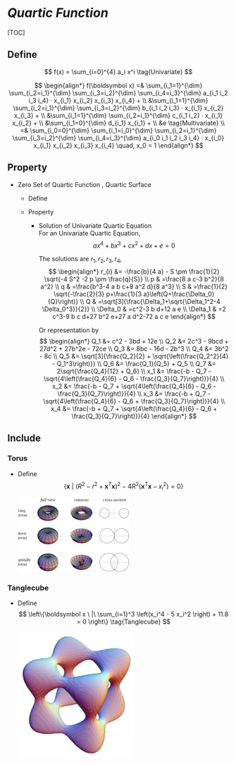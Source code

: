 # $Quartic\ Function$

[TOC]

## Define
$$
f(x) = \sum_{i=0}^{4} a_i x^i  \tag{Univariate}
$$

$$
\begin{align*}
  f(\boldsymbol x) =& \sum_{i_1=1}^{\dim} \sum_{i_2=i_1}^{\dim} \sum_{i_3=i_2}^{\dim} \sum_{i_4=i_3}^{\dim} a_{i_1 i_2 i_3 i_4} · x_{i_1} x_{i_2} x_{i_3} x_{i_4} +    \\
  &\sum_{i_1=1}^{\dim} \sum_{i_2=i_1}^{\dim} \sum_{i_3=i_2}^{\dim} b_{i_1 i_2 i_3} · x_{i_1} x_{i_2} x_{i_3} +    \\
  &\sum_{i_1=1}^{\dim} \sum_{i_2=i_1}^{\dim} c_{i_1 i_2} · x_{i_1} x_{i_2} +    \\
  &\sum_{i_1=0}^{\dim} d_{i_1} x_{i_1} +    \\
  &e  \tag{Multivariate}  \\
  =& \sum_{i_0=0}^{\dim} \sum_{i_1=i_0}^{\dim} \sum_{i_2=i_1}^{\dim} \sum_{i_3=i_2}^{\dim} \sum_{i_4=i_3}^{\dim} a_{i_0 i_1 i_2 i_3 i_4} · x_{i_0} x_{i_1} x_{i_2} x_{i_3} x_{i_4}  \quad, x_0 = 1
\end{align*}
$$

## Property

* Zero Set of Quartic Function , Quartic Surface
  - Define

  - Property
    - Solution of Univariate Quartic Equation  
      For an Univariate Quartic Equation,
      $$
      a x^4 + b x^3 + c x^2 + d x + e = 0
      $$

      The solutions are $r_1, r_2, r_3, r_4$,
      $$
      \begin{align*}
        r_{i} &= -\frac{b}{4 a} - S \pm \frac{1}{2} \sqrt{-4 S^2 -2 p \pm \frac{q}{S}}  \\
        p & =\frac{8 a c-3 b^2}{8 a^2} \\
        q & =\frac{b^3-4 a b c+8 a^2 d}{8 a^3} \\
        S & =\frac{1}{2} \sqrt{-\frac{2}{3} p+\frac{1}{3 a}\left(Q+\frac{\Delta_0}{Q}\right)} \\
        Q & =\sqrt[3]{\frac{\Delta_1+\sqrt{\Delta_1^2-4 \Delta_0^3}}{2}} \\
        \Delta_0 & =c^2-3 b d+12 a e \\
        \Delta_1 & =2 c^3-9 b c d+27 b^2 e+27 a d^2-72 a c e
      \end{align*}
      $$

      Or representation by
      $$
      \begin{align*}
        Q_1 &= c^2 - 3bd + 12e  \\
        Q_2 &= 2c^3 - 9bcd + 27d^2 + 27b^2e - 72ce  \\
        Q_3 &= 8bc - 16d - 2b^3  \\
        Q_4 &= 3b^2 - 8c  \\
        Q_5 &= \sqrt[3]{\frac{Q_2}{2} + \sqrt{\left(\frac{Q_2^2}{4} - Q_1^3\right)}}   \\
        Q_6 &= \frac{Q_1}{Q_5} + Q_5  \\
        Q_7 &= 2\sqrt{\frac{Q_4}{12} + Q_6}   \\
        x_1 &= \frac{-b - Q_7 - \sqrt{4\left(\frac{Q_4}{6} - Q_6 - \frac{Q_3}{Q_7}\right)}}{4} \\
        x_2 &= \frac{-b - Q_7 + \sqrt{4\left(\frac{Q_4}{6} - Q_6 - \frac{Q_3}{Q_7}\right)}}{4} \\
        x_3 &= \frac{-b + Q_7 - \sqrt{4\left(\frac{Q_4}{6} - Q_6 + \frac{Q_3}{Q_7}\right)}}{4} \\
        x_4 &= \frac{-b + Q_7 + \sqrt{4\left(\frac{Q_4}{6} - Q_6 + \frac{Q_3}{Q_7}\right)}}{4}
      \end{align*}
      $$

## Include

### Torus

- Define  
  $$
  \{\boldsymbol x \ |\ (R^2 - r^2 + \boldsymbol x^T \boldsymbol x)^2 - 4 R^2 (\boldsymbol x^T \boldsymbol x - x_i^2) = 0\}  \tag{Torus}
  $$
  
  <img src="./assets/torus-84d2651b-f18b-462b-be8c-436c8ae4c54-resize-750.gif" alt="img" style="zoom: 50%;" />

### Tanglecube

- Define
  $$
  \left\{\boldsymbol x \ |\ \sum_{i=1}^3 \left(x_i^4 - 5 x_i^2 \right) + 11.8 = 0 \right\}  \tag{Tanglecube}
  $$
  
  <img src="./assets/Tanglecube1_700.svg" alt="Tanglecube1_700" style="zoom:67%;" />